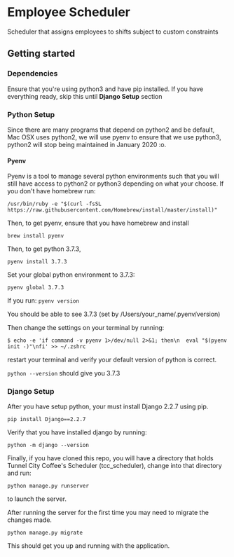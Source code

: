 # Employee Scheduler
Scheduler that assigns employees to shifts subject to custom constraints

## Getting started

### Dependencies

Ensure that you're using python3 and have pip installed. If you have everything ready, skip this until **Django Setup** section

### Python Setup
Since there are many programs that depend on python2 and be default, Mac OSX uses python2, we will use pyenv to ensure that we use python3, python2 will stop being maintained in January 2020 :o.

#### Pyenv
Pyenv is a tool to manage several python environments such that you will still have access to python2 or python3 depending on what your choose. If you don't have homebrew run:

```/usr/bin/ruby -e "$(curl -fsSL https://raw.githubusercontent.com/Homebrew/install/master/install)"```

Then, to get pyenv, ensure that you have homebrew and install

```brew install pyenv```

Then, to get python 3.7.3, 

```pyenv install 3.7.3```

Set your global python environment to 3.7.3:

```pyenv global 3.7.3```

If you run:
```pyenv version```

You should be able to see 3.7.3 (set by /Users/your_name/.pyenv/version)

Then change the settings on your terminal by running:

```$ echo -e 'if command -v pyenv 1>/dev/null 2>&1; then\n  eval "$(pyenv init -)"\nfi' >> ~/.zshrc```

restart your terminal and verify your default version of python is correct. 

```python --version``` should give you 3.7.3

### Django Setup

After you have setup python, your must install Django 2.2.7 using pip. 

```pip install Django==2.2.7```

Verify that you have installed django by running: 

```python -m django --version```

Finally, if you have cloned this repo, you will have a directory that holds Tunnel City Coffee's Scheduler (tcc_scheduler), change into that directory and run:

```python manage.py runserver```

to launch the server.

After running the server for the first time you may need to migrate the changes made.

```python manage.py migrate```

This should get you up and running with the application.